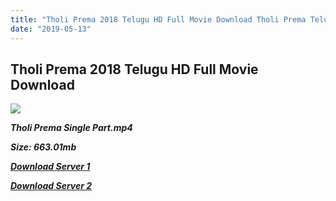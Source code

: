 ```yaml
---
title: "Tholi Prema 2018 Telugu HD Full Movie Download Tholi Prema Telugu HD Movie Download"
date: "2019-05-13"
---
```


## Tholi Prema 2018 Telugu HD Full Movie Download

![](https://images.moviebuff.com/3341748d-7b84-418e-acef-698799d9a896?w=1000)

**_Tholi Prema Single Part.mp4_**

**_Size: 663.01mb_**

**_[Download Server 1](https://openload.co/f/4pNtjb1YhOU)_**

**_[Download Server 2](https://openload.co/f/4pNtjb1YhOU)_**
